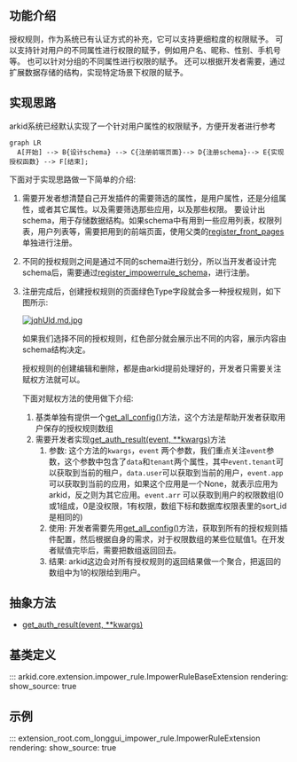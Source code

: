 ## 功能介绍
授权规则，作为系统已有认证方式的补充，它可以支持更细粒度的权限赋予。
可以支持针对用户的不同属性进行权限的赋予，例如用户名、昵称、性别、手机号等。
也可以针对分组的不同属性进行权限的赋予。
还可以根据开发者需要，通过扩展数据存储的结构，实现特定场景下权限的赋予。
## 实现思路
arkid系统已经默认实现了一个针对用户属性的权限赋予，方便开发者进行参考

``` mermaid
graph LR
  A[开始] --> B{设计schema} --> C{注册前端页面}--> D{注册schema}--> E{实现授权函数} --> F[结束];
```

下面对于实现思路做一下简单的介绍:

1. 需要开发者想清楚自己开发插件的需要筛选的属性，是用户属性，还是分组属性，或者其它属性。以及需要筛选那些应用，以及那些权限。
要设计出schema，用于存储数据结构。如果schema中有用到一些应用列表，权限列表，用户列表等，需要把用到的前端页面，使用父类的[register_front_pages](#arkid.core.extension.impower_rule.ImpowerRuleBaseExtension.register_front_pages)单独进行注册。

2. 不同的授权规则之间是通过不同的schema进行划分，所以当开发者设计完schema后，需要通过[register_impowerrule_schema](#arkid.core.extension.impower_rule.ImpowerRuleBaseExtension.register_impowerrule_schema)，进行注册。

3. 注册完成后，创建授权规则的页面绿色Type字段就会多一种授权规则，如下图所示:

    [![jqhUld.md.jpg](https://s1.ax1x.com/2022/07/21/jqhUld.md.jpg)](https://imgtu.com/i/jqhUld)

    如果我们选择不同的授权规则，红色部分就会展示出不同的内容，展示内容由schema结构决定。

    授权规则的创建编辑和删除，都是由arkid提前处理好的，开发者只需要关注赋权方法就可以。
    
    下面对赋权方法的使用做下介绍:

    1. 基类单独有提供一个[get_all_config()](#arkid.core.extension.impower_rule.ImpowerRuleBaseExtension.get_all_config)方法，这个方法是帮助开发者获取用户保存的授权规则数组
    2. 需要开发者实现[get_auth_result(event, **kwargs)](#arkid.core.extension.impower_rule.ImpowerRuleBaseExtension.get_auth_result)方法
        1. 参数: 这个方法的`kwargs`，`event` 两个参数，我们重点关注`event`参数，这个参数中包含了`data`和`tenant`两个属性，其中`event.tenant`可以获取到当前的租户，`data.user`可以获取到当前的用户，`event.app`可以获取到当前的应用，如果这个应用是一个None，就表示应用为arkid，反之则为其它应用。`event.arr` 可以获取到用户的权限数组(0或1组成，0是没权限，1有权限，数组下标和数据库权限表里的sort_id是相同的)
        2. 使用: 开发者需要先用[get_all_config()](#arkid.core.extension.impower_rule.ImpowerRuleBaseExtension.get_all_config)方法，获取到所有的授权规则插件配置，然后根据自身的需求，对于权限数组的某些位赋值1。在开发者赋值完毕后，需要把数组返回回去。
        3. 结果: arkid这边会对所有授权规则的返回结果做一个聚合，把返回的数组中为1的权限给到用户。


## 抽象方法
* [get_auth_result(event, **kwargs)](#arkid.core.extension.impower_rule.ImpowerRuleBaseExtension.get_auth_result)

## 基类定义

::: arkid.core.extension.impower_rule.ImpowerRuleBaseExtension
    rendering:
        show_source: true

## 示例

::: extension_root.com_longgui_impower_rule.ImpowerRuleExtension
    rendering:
        show_source: true